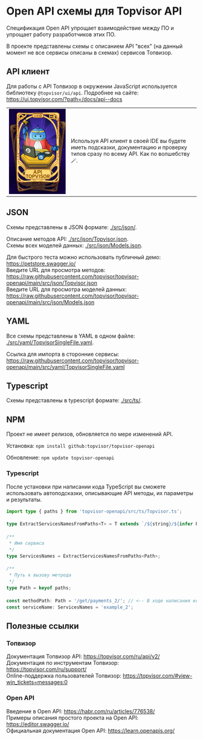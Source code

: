 # Open API схемы для Topvisor API

Спецификация Open API упрощает взаимодействие между ПО и упрощает работу разработчиков этих ПО.

В проекте представлены схемы с описанием API "всех" (на данный момент не все сервисы описаны в схемах) сервисов Топвизор.

## API клиент

Для работы с API Топвизор в окружении JavaScript используется библиотеку `@topvisor/ui/api`.
Подробнее на сайте: https://ui.topvisor.com/?path=/docs/api--docs

<table>
  <tr>
    <td style="vertical-align: middle;">
      <img src="assets/robot.png" alt="robot" style="max-width: 150px;">
    </td>
    <td style="vertical-align: middle;">
      Используя API клиент в своей IDE вы будете иметь подсказки, документацию и проверку типов сразу по всему API. Как по волшебству 🪄.
    </td>
  </tr>
</table>

## JSON

Схемы представлены в JSON формате: [./src/json/](./src/json).

Описание методов API: [./src/json/Topvisor.json](./src/json/Topvisor.json).  
Схемы всех моделей данных: [./src/json/Models.json](./src/json/Models.json).

Для быстрого теста можно использовать публичный демо: https://petstore.swagger.io/  
Введите URL для просмотра методов: https://raw.githubusercontent.com/topvisor/topvisor-openapi/main/src/json/Topvisor.json  
Введите URL для просмотра моделей данных: https://raw.githubusercontent.com/topvisor/topvisor-openapi/main/src/json/Models.json

## YAML

Все схемы представлены в YAML в одном файле: [./src/yaml/TopvisorSingleFile.yaml](./src/yaml/TopvisorSingleFile.yaml).

Ссылка для импорта в сторонние сервисы: https://raw.githubusercontent.com/topvisor/topvisor-openapi/main/src/yaml/TopvisorSingleFile.yaml

## Typescript

Схемы представлены в typescript формате: [./src/ts/](./src/ts).

## NPM

Проект не имеет релизов, обновляется по мере изменений API.

Установка: `npm install github:topvisor/topvisor-openapi`

Обновление: `npm update topvisor-openapi`

### Typescript

После установки при написании кода TypeScript вы сможете использовать автоподсказки, описывающие API методы, их параметры и результаты.

```typescript
import type { paths } from 'topvisor-openapi/src/ts/Topvisor.ts';

type ExtractServicesNamesFromPaths<T> = T extends `/${string}/${infer P}/${string}` ? P : never

/**
 * Имя сервиса
 */
type ServicesNames = ExtractServicesNamesFromPaths<Path>;

/**
 * Путь к вызову метрода
 */
type Path = keyof paths;

const methodPath: Path = '/get/payments_2/'; // <-- В ходе написания кода вы будете получать подсказки
const serviceName: ServicesNames = 'example_2';
```

## Полезные ссылки

### Топвизор

Документация Топвизор API: https://topvisor.com/ru/api/v2/  
Документация по инструментам Топвизор: https://topvisor.com/ru/support/  
Online-поддержка пользователей Топвизор: https://topvisor.com/#view-win_tickets=messages:0

### Open API

Введение в Open API: https://habr.com/ru/articles/776538/  
Примеры описания простого проекта на Open API: https://editor.swagger.io/  
Официальная документация Open API: https://learn.openapis.org/
